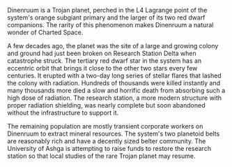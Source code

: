
Dinenruum is a Trojan planet, perched in the L4 Lagrange point of the system's orange subgiant primary and the larger of its two red dwarf companions. The rarity of this phenomenon makes Dinenruum a natural wonder of Charted Space.

A few decades ago, the planet was the site of a large and growing colony and ground had just been broken on Research Station Delta when catastrophe struck. The tertiary red dwarf star in the system has an eccentric orbit that brings it close to the other two stars every few centuries. It erupted with a two-day long series of stellar flares that lashed the colony with radiation. Hundreds of thousands were killed instantly and many thousands more died a slow and horrific death from absorbing such a high dose of radiation. The research station, a more modern structure with proper radiation shielding, was nearly complete but soon abandoned without the infrastructure to support it.

The remaining population are mostly transient corporate workers on Dinenruum to extract mineral resources. The system's two planetoid belts are reasonably rich and have a decently sized belter community. The University of Ashga is attempting to raise funds to restore the research station so that local studies of the rare Trojan planet may resume.
